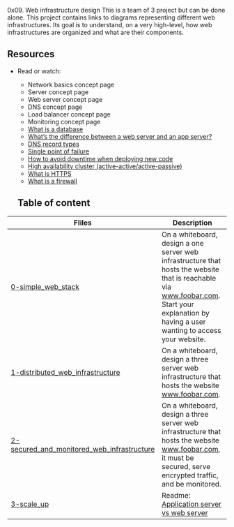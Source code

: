  0x09. Web infrastructure design
This is a team of 3 project but can be done alone.
This project contains links to diagrams representing different web infrastructures. Its goal is to understand, on a very high-level, how web infrastructures are organized and what are their components.
## Resources
- Read or watch:
	* Network basics concept page
	* Server concept page
	* Web server concept page
	* DNS concept page
	* Load balancer concept page
	* Monitoring concept page
	* [What is a database](https://www.techtarget.com/searchdatamanagement/definition/database)
	* [What’s the difference between a web server and an app server?](https://www.youtube.com/watch?v=S97eKyv2b9M)
	* [DNS record types](https://pressable.com/?s=DNS&post_type=knowledgebase)
	* [Single point of failure](https://en.wikipedia.org/wiki/Single_point_of_failure)
	* [How to avoid downtime when deploying new code](https://softwareengineering.stackexchange.com/questions/35063/how-do-you-update-your-production-codebase-database-schema-without-causing-downt#answers-header)
	* [High availability cluster (active-active/active-passive)](https://docs.oracle.com/cd/E17904_01/core.1111/e10106/intro.htm#ASHIA712)
	* [What is HTTPS](https://www.instantssl.com/http-vs-https)
	* [What is a firewall](https://www.webopedia.com/definitions/firewall/)


	## Table of content
FIiles | Description
---------- | ----------
[0-simple_web_stack](./0-simple_web_stack) | On a whiteboard, design a one server web infrastructure that hosts the website that is reachable via www.foobar.com. Start your explanation by having a user wanting to access your website.
[1-distributed_web_infrastructure](./1-distributed_web_infrastructure) | On a whiteboard, design a three server web infrastructure that hosts the website www.foobar.com.
[2-secured_and_monitored_web_infrastructure](./2-secured_and_monitored_web_infrastructure) | On a whiteboard, design a three server web infrastructure that hosts the website www.foobar.com, it must be secured, serve encrypted traffic, and be monitored.
[3-scale_up](./3-scale_up) | Readme: [Application server vs web server](https://www.nginx.com/resources/glossary/application-server-vs-web-server/)

